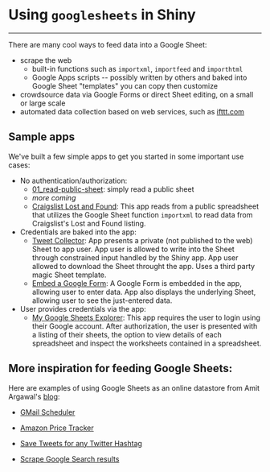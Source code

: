 <!-- README.md is generated from README.Rmd. Please edit that file -->
Using `googlesheets` in Shiny
=============================

------------------------------------------------------------------------

There are many cool ways to feed data into a Google Sheet:

-   scrape the web
    -   built-in functions such as `importxml`, `importfeed` and `importhtml`
    -   Google Apps scripts -- possibly written by others and baked into Google Sheet "templates" you can copy then customize
-   crowdsource data via Google Forms or direct Sheet editing, on a small or large scale
-   automated data collection based on web services, such as [ifttt.com](https://ifttt.com)

Sample apps
-----------

We've built a few simple apps to get you started in some important use cases:

-   No authentication/authorization:
    -   [01\_read-public-sheet](01_read-public-sheet): simply read a public sheet
    -   *more coming*
    -   [Craigslist Lost and Found](craigslist-lost-and-found): This app reads from a public spreadsheet that utilizes the Google Sheet function `importxml` to read data from Craigslist's Lost and Found listing.
-   Credentials are baked into the app:
    -   [Tweet Collector](tweet-collector): App presents a private (not published to the web) Sheet to app user. App user is allowed to write into the Sheet through constrained input handled by the Shiny app. App user allowed to download the Sheet throught the app. Uses a third party magic Sheet template.
    -   [Embed a Google Form](gs-forms): A Google Form is embedded in the app, allowing user to enter data. App also displays the underlying Sheet, allowing user to see the just-entered data.
-   User provides credentials via the app:
    -   [My Google Sheets Explorer](gs-explorer): This app requires the user to login using their Google account. After authorization, the user is presented with a listing of their sheets, the option to view details of each spreadsheet and inspect the worksheets contained in a spreadsheet.

More inspiration for feeding Google Sheets:
-------------------------------------------

Here are examples of using Google Sheets as an online datastore from Amit Argawal's [blog](http://www.labnol.org/tag/guide/):

-   [GMail Scheduler](http://www.labnol.org/internet/schedule-gmail-send-later/24867/)

-   [Amazon Price Tracker](http://www.labnol.org/internet/amazon-price-tracker/28156/)

-   [Save Tweets for any Twitter Hashtag](http://www.labnol.org/internet/save-twitter-hashtag-tweets/6505/)

-   [Scrape Google Search results](http://www.labnol.org/internet/google-web-scraping/28450/)
